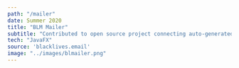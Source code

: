 ```yaml
---
path: "/mailer"
date: Summer 2020
title: "BLM Mailer"
subtitle: "Contributed to open source project connecting auto-generated email to Gatsby front end to email local representatives."
tech: "JavaFX"
source: 'blacklives.email'
image: "../images/blmailer.png"
---
```

